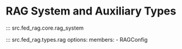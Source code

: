 # RAG System and Auxiliary Types

::: src.fed_rag.core.rag_system

::: src.fed_rag.types.rag
    options:
      members:
        - RAGConfig
